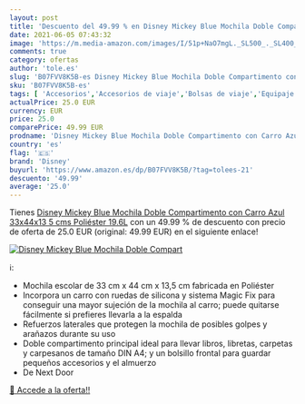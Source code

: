 ```yaml
---
layout: post
title: 'Descuento del 49.99 % en Disney Mickey Blue Mochila Doble Compart'
date: 2021-06-05 07:43:32
image: 'https://m.media-amazon.com/images/I/51p+NaO7mgL._SL500_._SL400_.jpg'
comments: true
category: ofertas
author: 'tole.es'
slug: 'B07FVV8K5B-es Disney Mickey Blue Mochila Doble Compartimento con Carro...'
sku: 'B07FVV8K5B-es'
tags: [ 'Accesorios','Accesorios de viaje','Bolsas de viaje','Equipaje','Equipaje de mano','Maletas y bolsas de viaje','Mochilas','Mochilas infantiles','Neceseres de viaje','disney','mochila', ]
actualPrice: 25.0 EUR
currency: EUR
price: 25.0
comparePrice: 49.99 EUR
prodname: 'Disney Mickey Blue Mochila Doble Compartimento con Carro Azul 33x44x13 5 cms Poliéster 19.6L'
country: 'es'
flag: '🇪🇸'
brand: 'Disney'
buyurl: 'https://www.amazon.es/dp/B07FVV8K5B/?tag=tolees-21'
descuento: '49.99'
average: '25.0'
---
```


Tienes [Disney Mickey Blue Mochila Doble Compartimento con Carro Azul 33x44x13 5 cms Poliéster 19.6L](https://www.amazon.es/dp/B07FVV8K5B/?tag=tolees-21) con un 49.99 % de descuento con precio de oferta de 25.0 EUR (original: 49.99 EUR) en el siguiente enlace!

[![Disney Mickey Blue Mochila Doble Compart](https://m.media-amazon.com/images/I/51p+NaO7mgL._SL500_._SL400_.jpg)](https://www.amazon.es/dp/B07FVV8K5B/?tag=tolees-21)

ℹ️:

- Mochila escolar de 33 cm x 44 cm x 13,5 cm fabricada en Poliéster
- Incorpora un carro con ruedas de silicona y sistema Magic Fix para conseguir una mayor sujeción de la mochila al carro; puede quitarse fácilmente si prefieres llevarla a la espalda
- Refuerzos laterales que protegen la mochila de posibles golpes y arañazos durante su uso
- Doble compartimento principal ideal para llevar libros, libretas, carpetas y carpesanos de tamaño DIN A4; y un bolsillo frontal para guardar pequeños accesorios y el almuerzo
- De Next Door

[🛒 Accede a la oferta!!](https://www.amazon.es/dp/B07FVV8K5B/?tag=tolees-21)
